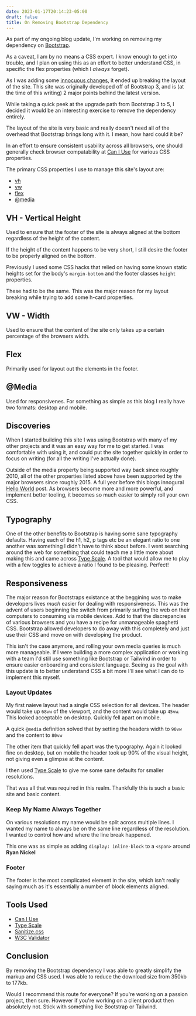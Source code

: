 ```yaml
---
date: 2023-01-17T20:14:23-05:00
draft: false
title: On Removing Bootstrap Dependency
---
```


As part of my ongoing blog update, I'm working on removing my dependency on [Bootstrap](https://getbootstrap.com).

As a caveat, I am by no means a CSS expert. I know enough to get into trouble, and I plan on using this as an effort to better understand CSS, in specific the flex properties (which I _always_ forget).

As I was adding some [innocuous changes](adding_h-card_to_this_site,_and_scope_creep.html), it ended up breaking the layout of the site. This site was originally developed off of Bootstrap 3, and is (at the time of this writing) 2 major points behind the latest version.

While taking a quick peek at the upgrade path from Bootstrap 3 to 5, I decided it would be an interesting exercise to remove the dependency entirely.

The layout of the site is very basic and really doesn't need all of the overhead that Bootstrap brings long with it. I mean, how hard could it be?

In an effort to ensure consistent usability across all browsers, one should generally check browser compatability at [Can I Use](https://caniuse.com) for various CSS properties.

The primary CSS properties I use to manage this site's layout are:
 - [vh](https://caniuse.com/?search=vh)
 - [vw](https://caniuse.com/?search=vw)
 - [flex](https://caniuse.com/?search=flex)
 - [@media](https://caniuse.com/?search=%40media)

## VH - Vertical Height
Used to ensure that the footer of the site is always aligned at the bottom regardless of the height of the content.

If the height of the content happens to be very short, I still desire the footer to be properly aligned on the bottom.

Previously I used some CSS hacks that relied on having some known static heights set for the body's `margin-bottom` and the footer classes `height` properties.

These had to be the same. This was the major reason for my layout breaking while trying to add some h-card properties.

## VW - Width

Used to ensure that the content of the site only takes up a certain percentage of the browsers width.

## Flex

Primarily used for layout out the elements in the footer.

## @Media

Used for responsivenes. For something as simple as this blog I really have two formats: desktop and mobile.

## Discoveries

When I started building this site I was using Bootstrap with many of my other projects and it was an easy way for me to get started. I was comfortable with using it, and could put the site together quickly in order to focus on writing (for all the writing I've actually done).

Outside of the media property being supported way back since roughly 2010, all of the other properties listed above have been supported by the major browsers since roughly 2015. A full year before this blogs innogural [Hello World](hello_world.html) post. As browsers become more and more powerful, and implement better tooling, it becomes so much easier to simply roll your own CSS. 

## Typography

One of the other benefits to Bootstrap is having some sane typography defaults. Having each of the h1, h2, p tags etc be an elegant ratio to one another was something I didn't have to think about before. I went searching around the web for something that could teach me a little more about making this and came across [Type Scale](https://type-scale.com/). A tool that would allow me to play with a few toggles to achieve a ratio I found to be pleasing. Perfect!

## Responsiveness

The major reason for Bootstraps existance at the beggining was to make developers lives _much_ easier for dealing with responsiveness. This was the advent of users beginning the switch from primarily surfing the web on their computers to consuming via mobile devices. Add to that the discrepancies of various browsers and you have a recipe for unmanageable spaghetti CSS. Bootstrap allowed developers to do away with this completely and just use their CSS and move on with developing the product.

This isn't the case anymore, and rolling your own media queries is much more manageable. If I were building a more complex application or working with a team I'd still use something like Bootstrap or Tailwind in order to ensure easier onboarding and consistent language. Seeing as the goal with this update is to better understand CSS a bit more I'll see what I can do to implement this myself.

### Layout Updates

My first naieve layout had a single CSS selection for all devices. The header would take up `68vw` of the viewport, and the content would take up `45vw`. This looked acceptable on desktop. Quickly fell apart on mobile.

A quick `@media` definition solved that by setting the headers width to `90vw` and the content to `80vw`

The other item that quickly fell apart was the typography. Again it looked fine on desktop, but on mobile the header took up 90% of the visual height, not giving even a glimpse at the content.

I then used [Type Scale](https://type-scale.com) to give me some sane defaults for smaller resolutions.

That was all that was required in this realm. Thankfully this is such a basic site and basic content.

### Keep My Name Always Together

On various resolutions my name would be split across multiple lines. I wanted my name to always be on the same line regardless of the resolution. I wanted to control how and where the line break happened.

This one was as simple as adding `display: inline-block` to a `<span>` around **Ryan Nickel**

### Footer

The footer is the most complicated element in the site, which isn't really saying much as it's essentially a number of block elements aligned.

## Tools Used

- [Can I Use](https://caniuse.com/)
- [Type Scale](https://type-scale.com/)
- [Sanitize.css](https://csstools.github.io/sanitize.css/)
- [W3C Validator](https://validator.w3.org/)

## Conclusion

By removing the Bootstrap dependency I was able to greatly simplify the markup and CSS used. I was able to reduce the download size from 350kb to 177kb.

Would I recommend this route for everyone? If you're working on a passion project, then sure. However if you're working on a client product then absolutely not. Stick with something like Bootstrap or Tailwind.